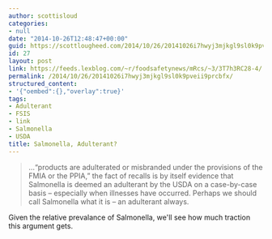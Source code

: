```yaml
---
author: scottisloud
categories:
- null
date: "2014-10-26T12:48:47+00:00"
guid: https://scottlougheed.com/2014/10/26/20141026i7hwyj3mjkgl9sl0k9pveii9prcbfx/
id: 27
layout: post
link: https://feeds.lexblog.com/~r/foodsafetynews/mRcs/~3/3T7h3RC28-4/
permalink: /2014/10/26/20141026i7hwyj3mjkgl9sl0k9pveii9prcbfx/
structured_content:
- '{"oembed":{},"overlay":true}'
tags:
- Adulterant
- FSIS
- link
- Salmonella
- USDA
title: Salmonella, Adulterant?
---
```

> &#8230;“products are adulterated or misbranded under the provisions
> of the FMIA or the PPIA,” the fact of recalls is by itself evidence that Salmonella is deemed an adulterant by the USDA on a case-by-case basis – especially when illnesses have occurred. Perhaps we should call Salmonella what it is – an adulterant always.

Given the relative prevalance of Salmonella, we'll see how much traction this argument gets.
